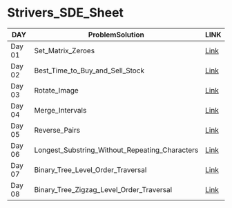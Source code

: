 # Strivers_SDE_Sheet

DAY  | ProblemSolution | LINK
------------- | ------------- | -------------
Day 01 | Set_Matrix_Zeroes | [Link](https://github.com/Subha822/Strivers_SDE_Sheet/blob/main/LeetCode/Medium/Set_Matrix_Zeroes.py)
Day 02 | Best_Time_to_Buy_and_Sell_Stock | [Link](https://github.com/Subha822/Strivers_SDE_Sheet/blob/main/LeetCode/Easy/Best_Time_to_Buy_and_Sell_Stock.py)
Day 03 | Rotate_Image | [Link](https://github.com/Subha822/Strivers_SDE_Sheet/blob/main/LeetCode/Medium/Rotate_Image.py)
Day 04 | Merge_Intervals | [Link](https://github.com/Subha822/Strivers_SDE_Sheet/blob/main/LeetCode/Medium/Merge_Intervals.py)
Day 05 | Reverse_Pairs | [Link](https://github.com/Subha822/Strivers_SDE_Sheet/blob/main/LeetCode/Hard/Reverse_Pairs.py)
Day 06 | Longest_Substring_Without_Repeating_Characters | [Link](https://github.com/Subha822/Strivers_SDE_Sheet/blob/main/LeetCode/Medium/Longest_Substring_Without_Repeating_Characters.py)
Day 07 | Binary_Tree_Level_Order_Traversal | [Link](https://github.com/Subha822/Strivers_SDE_Sheet/blob/main/LeetCode/Medium/Binary_Tree_Level_Order_Traversal.py)
Day 08 | Binary_Tree_Zigzag_Level_Order_Traversal | [Link](https://github.com/Subha822/Strivers_SDE_Sheet/blob/main/LeetCode/Medium/Binary_Tree_Zigzag_Level_Order_Traversal.py)

